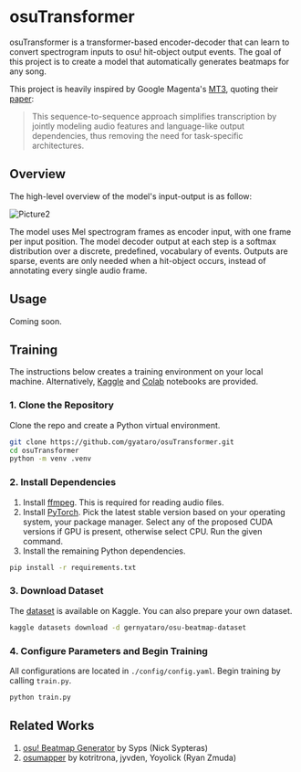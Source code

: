 # osuTransformer

osuTransformer is a transformer-based encoder-decoder that can learn to convert spectrogram inputs to osu! hit-object output events. The goal of this project is to create a model that automatically generates beatmaps for any song.

This project is heavily inspired by Google Magenta's [MT3](https://github.com/magenta/mt3), quoting their [paper](https://magenta.tensorflow.org/transcription-with-transformers):

> This sequence-to-sequence approach simplifies transcription by jointly modeling audio features and language-like output dependencies, thus removing the need for task-specific architectures.

## Overview

The high-level overview of the model's input-output is as follow:

![Picture2](https://user-images.githubusercontent.com/28675590/201044116-1384ad72-c540-44db-a285-7319dd01caad.svg)

The model uses Mel spectrogram frames as encoder input, with one frame per input position. The model decoder output at each step is a softmax distribution over a discrete, predefined, vocabulary of events. Outputs are sparse, events are only needed when a hit-object occurs, instead of annotating every single audio frame.

## Usage

Coming soon.

## Training

The instructions below creates a training environment on your local machine. Alternatively, [Kaggle](https://www.kaggle.com/code/gernyataro/osutransformer-public/notebook) and [Colab](https://colab.research.google.com/drive/1V4WwZKlzQfqznFiEgw4lR04mjpriFKCC?usp=sharing) notebooks are provided.

### 1. Clone the Repository

Clone the repo and create a Python virtual environment.

```sh
git clone https://github.com/gyataro/osuTransformer.git
cd osuTransformer
python -m venv .venv
```

### 2. Install Dependencies

1. Install [ffmpeg](http://www.ffmpeg.org/). This is required for reading audio files.
2. Install [PyTorch](https://pytorch.org/get-started/locally/). Pick the latest stable version based on your operating system, your package manager. Select any of the proposed CUDA versions if GPU is present, otherwise select CPU. Run the given command.
3. Install the remaining Python dependencies.

```sh
pip install -r requirements.txt
```

### 3. Download Dataset

The [dataset](https://www.kaggle.com/datasets/gernyataro/osu-beatmap-dataset) is available on Kaggle. You can also prepare your own dataset.

```sh
kaggle datasets download -d gernyataro/osu-beatmap-dataset
```

### 4. Configure Parameters and Begin Training

All configurations are located in `./config/config.yaml`. Begin training by calling `train.py`.

```sh
python train.py
```

## Related Works

1. [osu! Beatmap Generator](https://github.com/Syps/osu_beatmap_generator) by Syps (Nick Sypteras)
2. [osumapper](https://github.com/kotritrona/osumapper) by kotritrona, jyvden, Yoyolick (Ryan Zmuda)
